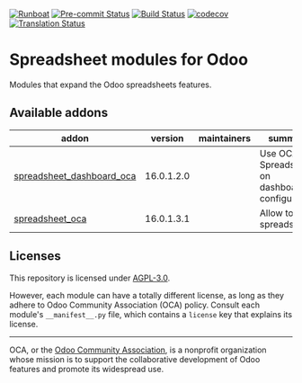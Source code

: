 
[![Runboat](https://img.shields.io/badge/runboat-Try%20me-875A7B.png)](https://runboat.odoo-community.org/builds?repo=OCA/spreadsheet&target_branch=16.0)
[![Pre-commit Status](https://github.com/OCA/spreadsheet/actions/workflows/pre-commit.yml/badge.svg?branch=16.0)](https://github.com/OCA/spreadsheet/actions/workflows/pre-commit.yml?query=branch%3A16.0)
[![Build Status](https://github.com/OCA/spreadsheet/actions/workflows/test.yml/badge.svg?branch=16.0)](https://github.com/OCA/spreadsheet/actions/workflows/test.yml?query=branch%3A16.0)
[![codecov](https://codecov.io/gh/OCA/spreadsheet/branch/16.0/graph/badge.svg)](https://codecov.io/gh/OCA/spreadsheet)
[![Translation Status](https://translation.odoo-community.org/widgets/spreadsheet-16-0/-/svg-badge.svg)](https://translation.odoo-community.org/engage/spreadsheet-16-0/?utm_source=widget)

<!-- /!\ do not modify above this line -->

# Spreadsheet modules for Odoo

Modules that expand the Odoo spreadsheets features.

<!-- /!\ do not modify below this line -->

<!-- prettier-ignore-start -->

[//]: # (addons)

Available addons
----------------
addon | version | maintainers | summary
--- | --- | --- | ---
[spreadsheet_dashboard_oca](spreadsheet_dashboard_oca/) | 16.0.1.2.0 |  | Use OCA Spreadsheets on dashboards configuration
[spreadsheet_oca](spreadsheet_oca/) | 16.0.1.3.1 |  | Allow to edit spreadsheets

[//]: # (end addons)

<!-- prettier-ignore-end -->

## Licenses

This repository is licensed under [AGPL-3.0](LICENSE).

However, each module can have a totally different license, as long as they adhere to Odoo Community Association (OCA)
policy. Consult each module's `__manifest__.py` file, which contains a `license` key
that explains its license.

----
OCA, or the [Odoo Community Association](http://odoo-community.org/), is a nonprofit
organization whose mission is to support the collaborative development of Odoo features
and promote its widespread use.

